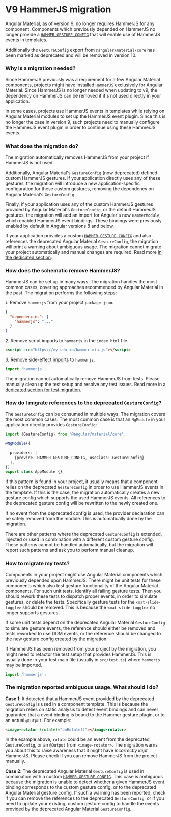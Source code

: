 # V9 HammerJS migration

Angular Material, as of version 9, no longer requires HammerJS for any component. Components which
previously depended on HammerJS no longer provide a [`HAMMER_GESTURE_CONFIG`][1] that will
enable use of HammerJS events in templates.

Additionally the `GestureConfig` export from `@angular/material/core` has been marked as
deprecated and will be removed in version 10.

### Why is a migration needed?

Since HammerJS previously was a requirement for a few Angular Material components, projects might
have installed `HammerJS` exclusively for Angular Material. Since HammerJS is no longer needed when
updating to v9, the dependency on HammerJS can be removed if it's not used directly in your
application.

In some cases, projects use HammerJS events in templates while relying on Angular Material
modules to set up the HammerJS event plugin. Since this is no longer the case in version 9,
such projects need to manually configure the HammerJS event plugin in order to continue using
these HammerJS events.

### What does the migration do?

The migration automatically removes HammerJS from your project if HammerJS is not used.

Additionally, Angular Material's `GestureConfig` (now deprecated) defined custom HammerJS gestures.
If your application directly uses any of these gestures, the migration will introduce a new
application-specific configuration for these custom gestures, removing the dependency on Angular
Material's `GestureConfig`.

Finally, if your application uses any of the custom HammerJS gestures provided by Angular Material's
`GestureConfig`, or the default HammerJS gestures, the migration will add an import for Angular's
new `HammerModule`, which enabled HammerJS event bindings. These bindings were previously enabled
by default in Angular versions 8 and below.

If your application provides a custom [`HAMMER_GESTURE_CONFIG`][1] and also references the
deprecated Angular Material `GestureConfig`, the migration will print a warning about
ambiguous usage. The migration cannot migrate your project automatically and manual changes
are required. Read more [in the dedicated section](#The-migration-reported-ambiguous-usage-What-should-I-do).

### How does the schematic remove HammerJS?

HammerJS can be set up in many ways. The migration handles the most common cases, covering
approaches recommended by Angular Material in the past. The migration performs the following steps:

*1\.* Remove `hammerjs` from your project `package.json`.
```json
{
  "dependencies": {
    "hammerjs": "..."
  }
}
```
*2\.* Remove script imports to `hammerjs` in the `index.html` file.
```html
<script src="https://my-cdn.io/hammer.min.js"></script>
```
*3\.* Remove [side-effect imports][2] to `hammerjs`.
```typescript
import 'hammerjs';
```

The migration cannot automatically remove HammerJS from tests. Please manually clean up
the test setup and resolve any test issues. Read more in a
[dedicated section for test migration](#How-to-migrate-my-tests).

### How do I migrate references to the deprecated `GestureConfig`?

The `GestureConfig` can be consumed in multiple ways. The migration covers the most common cases.
The most common case is that an `NgModule` in your application directly provides `GestureConfig`: 

```typescript
import {GestureConfig} from '@angular/material/core';

@NgModule({
  ...
  providers: [
    {provide: HAMMER_GESTURE_CONFIG, useClass: GestureConfig}
  ],
})
export class AppModule {}
```

If this pattern is found in your project, it usually means that a component relies on the
deprecated `GestureConfig` in order to use HammerJS events in the template. If this is the case,
the migration automatically creates a new gesture config which supports the used HammerJS
events. All references to the deprecated gesture config will be rewritten to the newly created one.

If no event from the deprecated config is used, the provider declaration can be safely removed
from the module. This is automatically done by the migration.

There are other patterns where the deprecated `GestureConfig` is extended, injected or used
in combination with a different custom gesture config. These patterns cannot be handled
automatically, but the migration will report such patterns and ask you to perform manual cleanup.

<a name="test-migration"></a>
### How to migrate my tests?

Components in your project might use Angular Material components which previously depended
upon HammerJS. There might be unit tests for these components which also test gesture functionality
of the Angular Material components. For such unit tests, identify all failing gesture tests. Then
you should rework these tests to dispatch proper events, in order to simulate gestures, or
delete the tests. Specifically gesture tests for the `<mat-slide-toggle>` should be removed.
This is because the `<mat-slide-toggle>` no longer supports gestures.

If some unit tests depend on the deprecated Angular Material `GestureConfig` to simulate gesture
events, the reference should either be removed and tests reworked to use DOM events, or the
reference should be changed to the new gesture config created by the migration.

If HammerJS has been removed from your project by the migration, you might need to refactor
the test setup that provides HammerJS. This is usually done in your test main file (usually
in `src/test.ts`) where `hammerjs` may be imported.

```typescript
import 'hammerjs';
```

<a name="what-to-do-ambiguous-usage"></a>
### The migration reported ambiguous usage. What should I do?

**Case 1**: It detected that a HammerJS event provided by the deprecated `GestureConfig` is
used in a component template. This is because the migration relies on static analysis to detect
event bindings and can never guarantee that a event binding is bound to the Hammer gesture
plugin, or to an actual `@Output`. For example:

```html
<image-rotator (rotate)="onRotate()"></image-rotator>
```

In the example above, `rotate` could be an event from the deprecated `GestureConfig`, or an
`@Output` from `<image-rotator>`. The migration warns you about this to raise awareness that it
might have _incorrectly kept_ HammerJS. Please check if you can remove HammerJS from the project
manually.

**Case 2**: The deprecated Angular Material `GestureConfig` is used in combination with a
custom [`HAMMER_GESTURE_CONFIG`][1]. This case is ambiguous because the migration is unable
to detect whether a given HammerJS event binding corresponds to the custom gesture config, or to
the deprecated Angular Material gesture config. If such a warning has been reported, check
if you can remove the references to the deprecated `GestureConfig`, or if you need to update your
existing, custom gesture config to handle the events provided by the deprecated Angular Material
`GestureConfig`.

[1]: https://v9.angular.io/api/platform-browser/HammerGestureConfig
[2]: https://developer.mozilla.org/en-US/docs/Web/JavaScript/Reference/Statements/import#Import_a_module_for_its_side_effects_only
